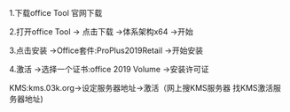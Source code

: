 1.下载office Tool 官网下载

2.打开office Tool -> 点击下载 ->体系架构x64 ->开始

3.点击安装 ->Office套件:ProPlus2019Retail ->开始安装

4.激活 ->选择一个证书:office 2019 Volume ->安装许可证  

KMS:kms.03k.org->设定服务器地址->激活（网上搜KMS服务器  找KMS激活服务器地址)

